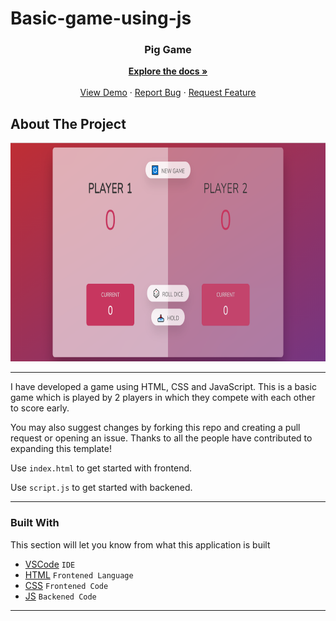 # Basic-game-using-js
<div align="center">
  <h3 align="center">Pig Game</h3>

  <p align="center"> 
    <a href="https://github.com/Aayushi2307/Basic-game-using-js"><strong>Explore the docs »</strong></a>
    <br />
    <br />
    <a href="https://github.com/Aayushi2307/Basic-game-using-js">View Demo</a>
    ·
    <a href="https://github.com/Aayushi2307/Basic-game-using-js/issues">Report Bug</a>
    ·
    <a href="https://github.com/Aayushi2307/Basic-game-using-js/issues">Request Feature</a>
  </p>
</div>

<!-- ABOUT THE PROJECT -->
## About The Project

<a href="pig_game.png">
    <img src="pig_game.png" width="700" height="350">
</a>

<hr>

I have developed a game using HTML, CSS and JavaScript. This is a basic game which is played by 2 players in which they compete with each other to score early.

You may also suggest changes by forking this repo and creating a pull request or opening an issue. Thanks to all the people have contributed to expanding this template!

Use `index.html` to get started with frontend.

Use `script.js` to get started with backened.

<hr>

### Built With

This section will let you know from what this application is built

* [VSCode](https://code.visualstudio.com/) `IDE`
* [HTML](https://html.com/) `Frontened Language`
* [CSS](https://css-tricks.com/) `Frontened Code`
* [JS](https://www.javascript.com/) `Backened Code`


<hr>
